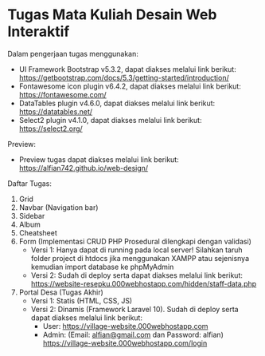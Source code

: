 # Tugas Mata Kuliah Desain Web Interaktif

Dalam pengerjaan tugas menggunakan:
* UI Framework Bootstrap v5.3.2, dapat diakses melalui link berikut: https://getbootstrap.com/docs/5.3/getting-started/introduction/
* Fontawesome icon plugin v6.4.2, dapat diakses melalui link berikut: https://fontawesome.com/
* DataTables plugin v4.6.0, dapat diakses melalui link berikut: https://datatables.net/
* Select2 plugin v4.1.0, dapat diakses melalui link berikut: https://select2.org/

Preview:
* Preview tugas dapat diakses melalui link berikut: https://alfian742.github.io/web-design/

Daftar Tugas:
1. Grid
2. Navbar (Navigation bar)
3. Sidebar
4. Album
5. Cheatsheet
6. Form (Implementasi CRUD PHP Prosedural dilengkapi dengan validasi)
    - Versi 1: Hanya dapat di running pada local server! Silahkan taruh folder project di htdocs jika menggunakan XAMPP atau sejenisnya kemudian import database ke phpMyAdmin
    - Versi 2: Sudah di deploy serta dapat diakses melalui link berikut: https://website-resepku.000webhostapp.com/hidden/staff-data.php
7. Portal Desa (Tugas Akhir)
    - Versi 1: Statis (HTML, CSS, JS)
    - Versi 2: Dinamis (Framework Laravel 10). Sudah di deploy serta dapat diakses melalui link berikut: 
        - User: https://village-website.000webhostapp.com
        - Admin: (Email: alfian@gmail.com dan Password: alfian) https://village-website.000webhostapp.com/login